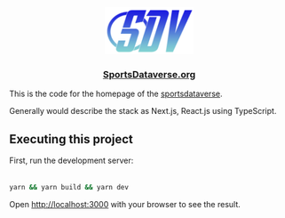 
<p align="center">
<img
    width=160px
    src="frontend/public/logo/logo.png"
    alt="sportsdataverse.org"
/>
</p>
<h3 align="center"><a href="https://sportsdataverse.org">SportsDataverse.org</a></h3>

This is the code for the homepage of the [sportsdataverse](https://sportsdataverse.org).

Generally would describe the stack as Next.js, React.js using TypeScript.

## Executing this project

First, run the development server:

```bash

yarn && yarn build && yarn dev
```

Open [http://localhost:3000](http://localhost:3000) with your browser to see the result.


